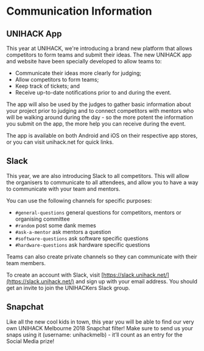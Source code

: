# Communication Information

## UNIHACK App

This year at UNIHACK, we're introducing a brand new platform that allows competitors to form teams and submit their ideas. The new UNIHACK app and website have been specially developed to allow teams to:

- Communicate their ideas more clearly for judging;
- Allow competitors to form teams;
- Keep track of tickets; and
- Receive up-to-date notifications prior to and during the event.

The app will also be used by the judges to gather basic information about your project prior to judging and to connect competitors with mentors who will be walking around during the day - so the more potent the information you submit on the app, the more help you can receive during the event.

The app is available on both Android and iOS on their respective app stores, or you can visit unihack.net for quick links.

## Slack

This year, we are also introducing Slack to all competitors. This will allow the
organisers to communicate to all attendees, and allow you to have a way to
communicate with your team and mentors.

You can use the following channels for specific purposes:

- `#general-questions` general questions for competitors, mentors or organising
  committee
- `#random` post some dank memes
- `#ask-a-mentor` ask mentors a question
- `#software-questions` ask software specific questions
- `#hardware-questions` ask hardware specific questions

Teams can also create private channels so they can communicate with their team
members.

To create an account with Slack, visit [https://slack.unihack.net/](https://slack.unihack.net/)
and sign up with your email address. You should get an invite to join the
UNIHACKers Slack group.

## Snapchat

Like all the new cool kids in town, this year you will be able to find our very own UNIHACK Melbourne 2018 Snapchat filter! Make sure to send us your snaps using it (username: unihackmelb) - it’ll count as an entry for the Social Media prize!
